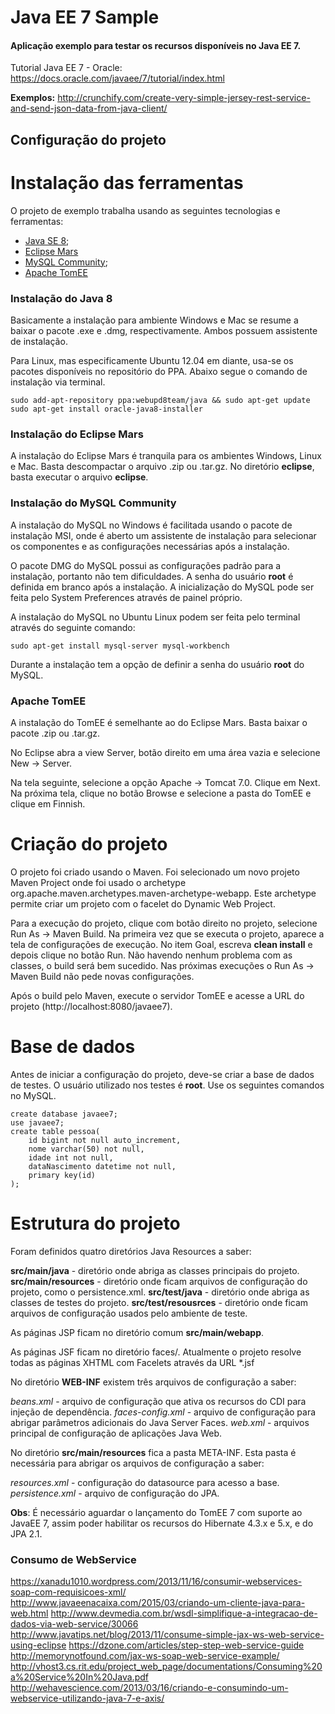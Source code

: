 Java EE 7 Sample
================

#### Aplicação exemplo para testar os recursos disponíveis no Java EE 7.

Tutorial Java EE 7 - Oracle: https://docs.oracle.com/javaee/7/tutorial/index.html

**Exemplos:** http://crunchify.com/create-very-simple-jersey-rest-service-and-send-json-data-from-java-client/

## Configuração do projeto

Instalação das ferramentas
==========================

O projeto de exemplo trabalha usando as seguintes tecnologias e ferramentas:

- [Java SE 8](http://www.oracle.com/technetwork/java/javase/downloads/jdk8-downloads-2133151.html "Java SE 8");
- [Eclipse Mars](http://www.eclipse.org/downloads/packages/eclipse-ide-java-ee-developers/mars1 "Eclipse Mars")
- [MySQL Community](https://dev.mysql.com/downloads/mysql/ "MySQL Community");
- [Apache TomEE](http://tomee.apache.org/downloads.html "Apache TomEE")

### Instalação do Java 8

Basicamente a instalação para ambiente Windows e Mac se resume a baixar o pacote .exe e .dmg, respectivamente. Ambos possuem assistente de instalação.

Para Linux, mas especificamente Ubuntu 12.04 em diante, usa-se os pacotes disponíveis no repositório do PPA. Abaixo segue o comando de instalação via terminal.

```
sudo add-apt-repository ppa:webupd8team/java && sudo apt-get update sudo apt-get install oracle-java8-installer
```

### Instalação do Eclipse Mars

A instalação do Eclipse Mars é tranquila para os ambientes Windows, Linux e Mac. Basta descompactar o arquivo .zip ou .tar.gz. No diretório **eclipse**, basta executar o arquivo **eclipse**.

### Instalação do MySQL Community

A instalação do MySQL no Windows é facilitada usando o pacote de instalação MSI, onde é aberto um assistente de instalação para selecionar os componentes e as configurações necessárias após a instalação.

O pacote DMG do MySQL possui as configurações padrão para a instalação, portanto não tem dificuldades. A senha do usuário **root** é definida em branco após a instalação. A inicialização do MySQL pode ser feita pelo System Preferences através de painel próprio.

A instalação do MySQL no Ubuntu Linux podem ser feita pelo terminal através do seguinte comando:

```
sudo apt-get install mysql-server mysql-workbench
```

Durante a instalação tem a opção de definir a senha do usuário **root** do MySQL.

### Apache TomEE

A instalação do TomEE é semelhante ao do Eclipse Mars. Basta baixar o pacote .zip ou .tar.gz. 

No Eclipse abra a view Server, botão direito em uma área vazia e selecione New -> Server.

Na tela seguinte, selecione a opção Apache -> Tomcat 7.0. Clique em Next. Na próxima tela, clique no botão Browse e selecione a pasta do TomEE e clique em Finnish.

Criação do projeto
==================

O projeto foi criado usando o Maven. Foi selecionado um novo projeto Maven Project onde foi usado o archetype org.apache.maven.archetypes.maven-archetype-webapp. Este archetype permite criar um projeto com o facelet do Dynamic Web Project.

Para a execução do projeto, clique com botão direito no projeto, selecione Run As -> Maven Build. Na primeira vez que se executa o projeto, aparece a tela de configurações de execução. No item Goal, escreva **clean install** e depois clique no botão Run. Não havendo nenhum problema com as classes, o build será bem sucedido. Nas próximas execuções o Run As -> Maven Build não pede novas configurações.

Após o build pelo Maven, execute o servidor TomEE e acesse a URL do projeto (http://localhost:8080/javaee7).

Base de dados
=============

Antes de iniciar a configuração do projeto, deve-se criar a base de dados de testes. O usuário utilizado nos testes é **root**. Use os seguintes comandos no MySQL.

```
create database javaee7;
use javaee7;
create table pessoa(
	id bigint not null auto_increment,
	nome varchar(50) not null,
	idade int not null,
	dataNascimento datetime not null,
	primary key(id)
);
```

Estrutura do projeto
====================

Foram definidos quatro diretórios Java Resources a saber:

**src/main/java** - diretório onde abriga as classes principais do projeto.
**src/main/resources** - diretório onde ficam arquivos de configuração do projeto, como o persistence.xml.
**src/test/java** - diretório onde abriga as classes de testes do projeto.
**src/test/resousrces** - diretório onde ficam arquivos de configuração usados pelo ambiente de teste.

As páginas JSP ficam no diretório comum **src/main/webapp**.

As páginas JSF ficam no diretório faces/. Atualmente o projeto resolve todas as páginas XHTML com Facelets através da URL *.jsf

No diretório **WEB-INF** existem três arquivos de configuração a saber:

_beans.xml_ - arquivo de configuração que ativa os recursos do CDI para injeção de dependência.
_faces-config.xml_ - arquivo de configuração para abrigar parâmetros adicionais do Java Server Faces.
_web.xml_ - arquivos principal de configuração de aplicações Java Web.

No diretório **src/main/resources** fica a pasta META-INF. Esta pasta é necessária para abrigar os arquivos de configuração a saber:

_resources.xml_ - configuração do datasource para acesso a base.
_persistence.xml_ - arquivo de configuração do JPA.

**Obs**: É necessário aguardar o lançamento do TomEE 7 com suporte ao JavaEE 7, assim poder habilitar os recursos do Hibernate 4.3.x e 5.x, e do JPA 2.1.

### Consumo de WebService

https://xanadu1010.wordpress.com/2013/11/16/consumir-webservices-soap-com-requisicoes-xml/
http://www.javaeenacaixa.com/2015/03/criando-um-cliente-java-para-web.html
http://www.devmedia.com.br/wsdl-simplifique-a-integracao-de-dados-via-web-service/30066
http://www.javatips.net/blog/2013/11/consume-simple-jax-ws-web-service-using-eclipse
https://dzone.com/articles/step-step-web-service-guide
http://memorynotfound.com/jax-ws-soap-web-service-example/
http://vhost3.cs.rit.edu/project_web_page/documentations/Consuming%20a%20Service%20In%20Java.pdf
http://wehavescience.com/2013/03/16/criando-e-consumindo-um-webservice-utilizando-java-7-e-axis/